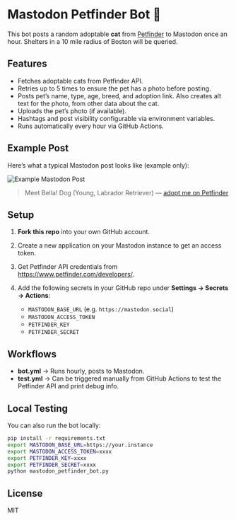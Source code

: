 # Mastodon Petfinder Bot 🐾

This bot posts a random adoptable **cat** from [Petfinder](https://www.petfinder.com/) to Mastodon once an hour.  Shelters in a 10 mile radius of Boston will be queried.

## Features
- Fetches adoptable cats from Petfinder API.
- Retries up to 5 times to ensure the pet has a photo before posting.
- Posts pet’s name, type, age, breed, and adoption link.  Also creates alt text for the photo, from other data about the cat.
- Uploads the pet’s photo (if available).
- Hashtags and post visibility configurable via environment variables.
- Runs automatically every hour via GitHub Actions.

## Example Post

Here’s what a typical Mastodon post looks like (example only):

![Example Mastodon Post](docs/example-post.png)

> Meet Bella! Dog (Young, Labrador Retriever) — [adopt me on Petfinder](https://www.petfinder.com/)

## Setup

1. **Fork this repo** into your own GitHub account.
2. Create a new application on your Mastodon instance to get an access token.
3. Get Petfinder API credentials from https://www.petfinder.com/developers/.
4. Add the following secrets in your GitHub repo under **Settings → Secrets → Actions**:

   - `MASTODON_BASE_URL` (e.g. `https://mastodon.social`)
   - `MASTODON_ACCESS_TOKEN`
   - `PETFINDER_KEY`
   - `PETFINDER_SECRET`

## Workflows

- **bot.yml** → Runs hourly, posts to Mastodon.
- **test.yml** → Can be triggered manually from GitHub Actions to test the Petfinder API and print debug info.

## Local Testing

You can also run the bot locally:

```bash
pip install -r requirements.txt
export MASTODON_BASE_URL=https://your.instance
export MASTODON_ACCESS_TOKEN=xxxx
export PETFINDER_KEY=xxxx
export PETFINDER_SECRET=xxxx
python mastodon_petfinder_bot.py
```

## License
MIT
